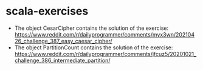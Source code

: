 # scala-exercises

* The object CesarCipher contains the solution of the exercise: <https://www.reddit.com/r/dailyprogrammer/comments/myx3wn/20210426_challenge_387_easy_caesar_cipher/>
* The object PartitionCount contains the solution of the exercise: <https://www.reddit.com/r/dailyprogrammer/comments/jfcuz5/20201021_challenge_386_intermediate_partition/>